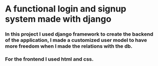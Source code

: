 # A functional login and signup system made with django 

### In this project I used django framework to create the backend of the application, I made a customized user model to have more freedom when I made the relations with the db. 

### For the frontend I used html and css.
